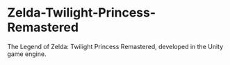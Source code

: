 # Zelda-Twilight-Princess-Remastered
The Legend of Zelda: Twilight Princess Remastered, developed in the Unity game engine.
